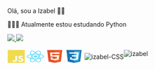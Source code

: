 Olá, sou a Izabel 🖖🏽

🧑🏿‍💻 Atualmente estou estudando Python

 <div>
  <a href="https://github.com/izabelsoares">
  <img height="165em" src="https://github-readme-stats.vercel.app/api?username=izabelsoares&show_icons=true&theme=dracula&include_all_commits=true&count_private=true"/>
  <img height="165em" src="https://github-readme-stats.vercel.app/api/top-langs/?username=izabelsoares&layout=compact&langs_count=7&theme=dracula"/>
</div>
  <div style="display: inline-block"><br>
  <img align="center" alt="izabel-Js" height="30" width="40" src="https://raw.githubusercontent.com/devicons/devicon/master/icons/javascript/javascript-plain.svg">
  <img align="center" alt="izabel-React" height="30" width="40" src="https://raw.githubusercontent.com/devicons/devicon/master/icons/react/react-original.svg">
  <img align="center" alt="izabel-HTML" height="30" width="40" src="https://raw.githubusercontent.com/devicons/devicon/master/icons/html5/html5-original.svg">
  <img align="center" alt="izabel-CSS" height="30" width="40" src="https://raw.githubusercontent.com/devicons/devicon/master/icons/css3/css3-original.svg">
    <img align="center" alt="izabel-CSS" height="30" width="30" src="https://raw.githubusercontent.com/jmnote/z-icons/master/svg/python.svg">
  <img align="right" alt="izabel" src="https://camo.githubusercontent.com/bfe24c7f7db9b843e8602869974fe2d022441bb5583749ae2f84a85983fa52d4/68747470733a2f2f6d656469612e74656e6f722e636f6d2f696d616765732f37646234656161336534373237326338653538656530313866633339306237642f74656e6f722e676966" height="120">
</div>
 
